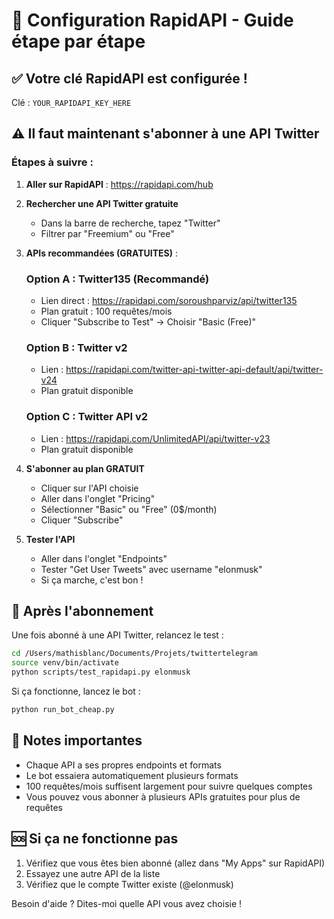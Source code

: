 # 🚀 Configuration RapidAPI - Guide étape par étape

## ✅ Votre clé RapidAPI est configurée !

Clé : `YOUR_RAPIDAPI_KEY_HERE`

## ⚠️ Il faut maintenant s'abonner à une API Twitter

### Étapes à suivre :

1. **Aller sur RapidAPI** : https://rapidapi.com/hub

2. **Rechercher une API Twitter gratuite**
   - Dans la barre de recherche, tapez "Twitter"
   - Filtrer par "Freemium" ou "Free"

3. **APIs recommandées (GRATUITES)** :

   ### Option A : Twitter135 (Recommandé)
   - Lien direct : https://rapidapi.com/soroushparviz/api/twitter135
   - Plan gratuit : 100 requêtes/mois
   - Cliquer "Subscribe to Test" → Choisir "Basic (Free)"

   ### Option B : Twitter v2
   - Lien : https://rapidapi.com/twitter-api-twitter-api-default/api/twitter-v24
   - Plan gratuit disponible

   ### Option C : Twitter API v2
   - Lien : https://rapidapi.com/UnlimitedAPI/api/twitter-v23
   - Plan gratuit disponible

4. **S'abonner au plan GRATUIT**
   - Cliquer sur l'API choisie
   - Aller dans l'onglet "Pricing"
   - Sélectionner "Basic" ou "Free" (0$/month)
   - Cliquer "Subscribe"

5. **Tester l'API**
   - Aller dans l'onglet "Endpoints"
   - Tester "Get User Tweets" avec username "elonmusk"
   - Si ça marche, c'est bon !

## 🔧 Après l'abonnement

Une fois abonné à une API Twitter, relancez le test :

```bash
cd /Users/mathisblanc/Documents/Projets/twittertelegram
source venv/bin/activate
python scripts/test_rapidapi.py elonmusk
```

Si ça fonctionne, lancez le bot :

```bash
python run_bot_cheap.py
```

## 📝 Notes importantes

- Chaque API a ses propres endpoints et formats
- Le bot essaiera automatiquement plusieurs formats
- 100 requêtes/mois suffisent largement pour suivre quelques comptes
- Vous pouvez vous abonner à plusieurs APIs gratuites pour plus de requêtes

## 🆘 Si ça ne fonctionne pas

1. Vérifiez que vous êtes bien abonné (allez dans "My Apps" sur RapidAPI)
2. Essayez une autre API de la liste
3. Vérifiez que le compte Twitter existe (@elonmusk)

Besoin d'aide ? Dites-moi quelle API vous avez choisie !